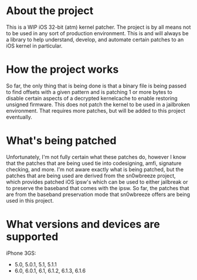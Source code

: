 # About the project

This is a WIP iOS 32-bit (atm) kernel patcher. The project is by all means
not to be used in any sort of production environment. This is and will always
be a library to help understand, develop, and automate certain patches to
an iOS kernel in particular.

# How the project works

So far, the only thing that is being done is that a binary file is being
passed to find offsets with a given pattern and is patching 1 or more bytes to
disable certain aspects of a decrypted kernelcache to enable restoring unsigned
firmware. This does not patch the kernel to be used in a jailbroken environment.
That requires more patches, but will be added to this project eventually.

# What's being patched

Unfortunately, I'm not fully certain what these patches do, however I know that
the patches that are being used tie into codesigning, amfi, signature checking,
and more. I'm not aware exactly what is being patched, but the patches that are
being used are derived from the sn0wbreeze project, which provides patched iOS
ipsw's which can be used to either jailbreak or to preserve the baseband that
comes with the ipsw. So far, the patches that are from the baseband preservation
mode that sn0wbreeze offers are being used in this project.

# What versions and devices are supported

iPhone 3GS:
- 5.0, 5.0.1, 5.1, 5.1.1  
- 6.0, 6.0.1, 6.1, 6.1.2, 6.1.3, 6.1.6
